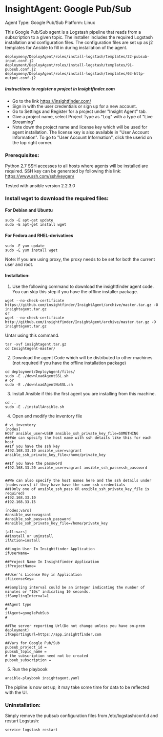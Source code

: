 # InsightAgent: Google Pub/Sub
Agent Type: Google Pub/Sub
Platform: Linux

This Google Pub/Sub agent is a Logstash pipeline that reads from a subscription to a given topic. The installer includes the required Logstash installation and configuration files. The configuration files are set up as j2 templates for Ansible to fill in during installation of the agent.
```
deploymeny/DeployAgent/roles/install-logstash/templates/22-pubsub-input.conf.j2
deployment/DeployAgent/roles/install-logstash/templates/91-pubsub.conf.j2
deploymeny/DeployAgent/roles/install-logstash/templates/03-http-output.conf.j2
```

##### Instructions to register a project in Insightfinder.com
- Go to the link https://insightfinder.com/
- Sign in with the user credentials or sign up for a new account.
- Go to Settings and Register for a project under "Insight Agent" tab.
- Give a project name, select Project Type as "Log" with a type of "Live Streaming"
- Note down the project name and license key which will be used for agent installation. The license key is also available in "User Account Information". To go to "User Account Information", click the userid on the top right corner.

### Prerequisites:
Python 2.7
SSH accesses to all hosts where agents will be installed are required. SSH key can be generated by following this link:
https://www.ssh.com/ssh/keygen/

Tested with ansible version 2.2.3.0

### Install wget to download the required files:
#### For Debian and Ubuntu
```
sudo -E apt-get update
sudo -E apt-get install wget
```
#### For Fedora and RHEL-derivatives
```
sudo -E yum update
sudo -E yum install wget
```
Note: If you are using proxy, the proxy needs to be set for both the current user and root.

#### Installation:
1) Use the following command to download the insightfinder agent code. You can skip this step if you have the offline installer package.
```
wget --no-check-certificate https://github.com/insightfinder/InsightAgent/archive/master.tar.gz -O insightagent.tar.gz
or
wget --no-check-certificate http://github.com/insightfinder/InsightAgent/archive/master.tar.gz -O insightagent.tar.gz
```

Untar using this command.
```
tar -xvf insightagent.tar.gz
cd InsightAgent-master/
```

2) Download the agent Code which will be distributed to other machines (not required if you have the offline installation package)
```
cd deployment/DeployAgent/files/
sudo -E ./downloadAgentSSL.sh
# or
sudo -E ./downloadAgentNoSSL.sh
```

3) Install Ansible if this the first agent you are installing from this machine.
```
cd ..
sudo -E ./installAnsible.sh
```

4) Open and modify the inventory file
```
# vi inventory
[nodes]
HOST ansible_user=USER ansible_ssh_private_key_file=SOMETHING
###We can specify the host name with ssh details like this for each host
##If you have the ssh key
#192.168.33.10 ansible_user=vagrant ansible_ssh_private_key_file=/home/private_key

##If you have the password
#192.168.33.20 ansible_user=vagrant ansible_ssh_pass=ssh_password


##We can also specify the host names here and the ssh details under [nodes:vars] if they have have the same ssh credentials
##(Only one of ansible_ssh_pass OR ansible_ssh_private_key_file is required)
#192.168.33.10
#192.168.33.15

[nodes:vars]
#ansible_user=vagrant
#ansible_ssh_pass=ssh_password
#ansible_ssh_private_key_file=/home/private_key

[all:vars]
##install or uninstall
ifAction=install

##Login User In Insightfinder Application
ifUserName=

##Project Name In Insightfinder Application
ifProjectName=

##User's License Key in Application
ifLicenseKey=

##Sampling interval could be an integer indicating the number of minutes or "10s" indicating 10 seconds.
ifSamplingInterval=1

##Agent type
#
ifAgent=googlePubSub
#

##The server reporting Url(Do not change unless you have on-prem deployment)
ifReportingUrl=https://app.insightfinder.com

##Vars for Google Pub/Sub
pubsub_project_id = 
pubsub_topic_name = 
# the subscription need not be created
pubsub_subscription = 
```

5) Run the playbook
```
ansible-playbook insightagent.yaml
```

The pipline is now set up; it may take some time for data to be reflected with the UI.


### Uninstallation:
Simply remove the pubsub configuration files from /etc/logstash/conf.d and restart Logstash:
```
service logstash restart
```

